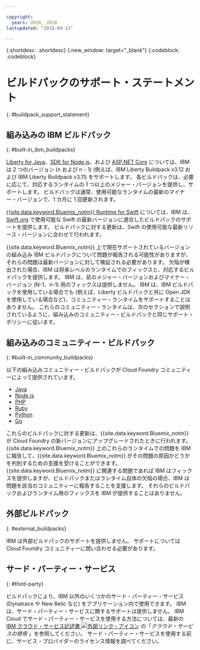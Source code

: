 ```yaml
---

copyright:
  years: 2016, 2018
lastupdated: "2018-04-11"

---
```


{:shortdesc: .shortdesc}
{:new_window: target="_blank"}
{:codeblock: .codeblock}

# ビルドパックのサポート・ステートメント
{: #buildpack_support_statement}


## 組み込みの IBM ビルドパック
{: #built-in_ibm_buildpacks}

[Liberty for Java](/docs/runtimes/liberty/index.html)、[SDK for Node.js](/docs/runtimes/nodejs/index.html)、および [ASP.NET Core](/docs/runtimes/dotnet/index.html) については、IBM は 2 つのバージョン (n および n - 1) (例えば、IBM Liberty Buildpack v3.12 および IBM Liberty Buildpack v3.11) をサポートします。 各ビルドパックは、必要に応じて、対応するランタイムの 1 つ以上のメジャー・バージョンを提供し、サポートします。 ビルドパックは通常、使用可能なランタイムの最新のマイナー・バージョンで、1 カ月に 1 回更新されます。

[{{site.data.keyword.Bluemix_notm}} Runtime for Swift](/docs/runtimes/swift/index.html) については、IBM は、[Swift.org](http://swift.org) で使用可能な Swift の最新バージョンに適合したビルドパックのサポートを提供します。 ビルドパックに対する更新は、Swift の使用可能な最新リリース・バージョンに合わせて行われます。

{{site.data.keyword.Bluemix_notm}} 上で現在サポートされているバージョンの組み込み IBM ビルドパックについて問題が報告される可能性がありますが、それらの問題は最新バージョンに対して検証される必要があります。 欠陥が検出された場合、IBM は将来レベルのランタイムでのフィックスと、対応するビルドパックを提供します。 IBM は、前のメジャー・バージョンおよびマイナー・バージョン (N-1、n-1) 用のフィックスは提供しません。 IBM は、IBM ビルドパックを使用している場合でも (例えば、Liberty ビルドパックと共に Open JDK を使用している場合など)、コミュニティー・ランタイムをサポートすることはありません。 これらのコミュニティー・ランタイムは、次のセクションで説明されているように、組み込みのコミュニティー・ビルドパックと同じサポート・ポリシーに従います。

## 組み込みのコミュニティー・ビルドパック
{: #built-in_community_buildpacks}

以下の組み込みコミュニティー・ビルドパックが Cloud Foundry コミュニティーによって提供されています。

* [Java](/docs/runtimes/tomcat/index.html)
* [Node.js](https://github.com/cloudfoundry/nodejs-buildpack)
* [PHP](/docs/runtimes/php/index.html)
* [Ruby](/docs/runtimes/ruby/index.html)
* [Python](/docs/runtimes/python/index.html)
* [Go](/docs/runtimes/go/index.html)

これらのビルドパックに対する更新は、{{site.data.keyword.Bluemix_notm}} が Cloud Foundry の新バージョンにアップグレードされたときに行われます。 {{site.data.keyword.Bluemix_notm}} 上のこれらのランタイムでの問題を IBM に報告して、{{site.data.keyword.Bluemix_notm}} がその問題の原因かどうかを判別するための支援を受けることができます。 {{site.data.keyword.Bluemix_notm}} に関連する問題であれば IBM はフィックスを提供しますが、ビルドパックまたはランタイム自体の欠陥の場合、IBM は問題を該当のコミュニティーに報告することを支援します。 それらのビルドパックおよびランタイム用のフィックスを IBM が提供することはありません。

## 外部ビルドパック
{: #external_buildpacks}

IBM は外部ビルドパックのサポートを提供しません。 サポートについては Cloud Foundry コミュニティーに問い合わせる必要があります。

## サード・パーティー・サービス
{: #third-party}

ビルドパックにより、IBM 以外のいくつかのサード・パーティー・サービス (Dynatrace や New Relic など) をアプリケーション内で使用できます。 IBM は、サード・パーティー・サービスに関するサポートは提供しません。 IBM Cloud でサード・パーティー・サービスを使用する方法については、最新の [IBM クラウド・サービス記述書 ![外部リンク・アイコン](../../icons/launch-glyph.svg "外部リンク・アイコン")](https://www-03.ibm.com/software/sla/sladb.nsf/sla/bm) の「_クラウド・サービスの使用_ 」を参照してください。 サード・パーティー・サービスを使用する前に、サービス・プロバイダーのライセンス情報を調べてください。
